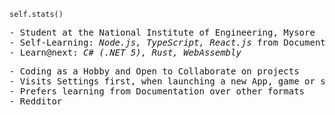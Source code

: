 <code>self.stats()</code>
<pre>
- Student at the National Institute of Engineering, Mysore
- Self-Learning: <i>Node.js, TypeScript, React.js</i> from Documentation
- Learn@next: <i>C# (.NET 5), Rust, WebAssembly</i>
</pre>
<pre>
- Coding as a Hobby and Open to Collaborate on projects
- Visits Settings first, when launching a new App, game or software
- Prefers learning from Documentation over other formats
- Redditor
</Pre>

<!--
<details>
  <summary>Godzilla: The Revolution of Dogs🤣🤣🤣🤣.... Oh hello fella</summary>
  <p>Then the dog quickly and effectively bites the Massive Godzilla's Leg. It's enough to bring the Godzilla's Attention on the dog. For the massive size, It slowly pulls up leg from the ground and Just as effectively stomps on the dog.</p>
</details>
-->
